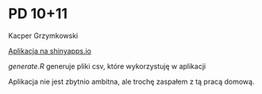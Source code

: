 # PD 10+11
Kacper Grzymkowski

[Aplikacja na shinyapps.io](http://grzymkowskik.shinyapps.io/pd_10_11)

_generate.R_ generuje pliki csv, które wykorzystuję w aplikacji

Aplikacja nie jest zbytnio ambitna, ale trochę zaspałem z tą pracą domową.